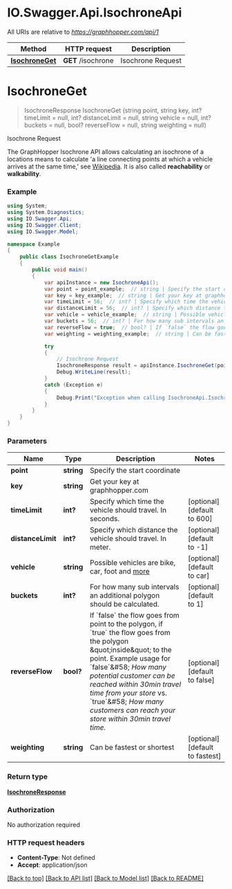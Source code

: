 # IO.Swagger.Api.IsochroneApi

All URIs are relative to *https://graphhopper.com/api/1*

Method | HTTP request | Description
------------- | ------------- | -------------
[**IsochroneGet**](IsochroneApi.md#isochroneget) | **GET** /isochrone | Isochrone Request


<a name="isochroneget"></a>
# **IsochroneGet**
> IsochroneResponse IsochroneGet (string point, string key, int? timeLimit = null, int? distanceLimit = null, string vehicle = null, int? buckets = null, bool? reverseFlow = null, string weighting = null)

Isochrone Request

The GraphHopper Isochrone API allows calculating an isochrone of a locations means to calculate 'a line connecting points at which a vehicle arrives at the same time,' see [Wikipedia](http://en.wikipedia.org/wiki/Isochrone_map). It is also called **reachability** or **walkability**. 

### Example
```csharp
using System;
using System.Diagnostics;
using IO.Swagger.Api;
using IO.Swagger.Client;
using IO.Swagger.Model;

namespace Example
{
    public class IsochroneGetExample
    {
        public void main()
        {
            var apiInstance = new IsochroneApi();
            var point = point_example;  // string | Specify the start coordinate
            var key = key_example;  // string | Get your key at graphhopper.com
            var timeLimit = 56;  // int? | Specify which time the vehicle should travel. In seconds. (optional)  (default to 600)
            var distanceLimit = 56;  // int? | Specify which distance the vehicle should travel. In meter. (optional)  (default to -1)
            var vehicle = vehicle_example;  // string | Possible vehicles are bike, car, foot and [more](https://graphhopper.com/api/1/docs/supported-vehicle-profiles/) (optional)  (default to car)
            var buckets = 56;  // int? | For how many sub intervals an additional polygon should be calculated. (optional)  (default to 1)
            var reverseFlow = true;  // bool? | If `false` the flow goes from point to the polygon, if `true` the flow goes from the polygon \"inside\" to the point. Example usage for `false`&#58; *How many potential customer can be reached within 30min travel time from your store* vs. `true`&#58; *How many customers can reach your store within 30min travel time.* (optional)  (default to false)
            var weighting = weighting_example;  // string | Can be fastest or shortest (optional)  (default to fastest)

            try
            {
                // Isochrone Request
                IsochroneResponse result = apiInstance.IsochroneGet(point, key, timeLimit, distanceLimit, vehicle, buckets, reverseFlow, weighting);
                Debug.WriteLine(result);
            }
            catch (Exception e)
            {
                Debug.Print("Exception when calling IsochroneApi.IsochroneGet: " + e.Message );
            }
        }
    }
}
```

### Parameters

Name | Type | Description  | Notes
------------- | ------------- | ------------- | -------------
 **point** | **string**| Specify the start coordinate | 
 **key** | **string**| Get your key at graphhopper.com | 
 **timeLimit** | **int?**| Specify which time the vehicle should travel. In seconds. | [optional] [default to 600]
 **distanceLimit** | **int?**| Specify which distance the vehicle should travel. In meter. | [optional] [default to -1]
 **vehicle** | **string**| Possible vehicles are bike, car, foot and [more](https://graphhopper.com/api/1/docs/supported-vehicle-profiles/) | [optional] [default to car]
 **buckets** | **int?**| For how many sub intervals an additional polygon should be calculated. | [optional] [default to 1]
 **reverseFlow** | **bool?**| If &#x60;false&#x60; the flow goes from point to the polygon, if &#x60;true&#x60; the flow goes from the polygon \&quot;inside\&quot; to the point. Example usage for &#x60;false&#x60;&amp;#58; *How many potential customer can be reached within 30min travel time from your store* vs. &#x60;true&#x60;&amp;#58; *How many customers can reach your store within 30min travel time.* | [optional] [default to false]
 **weighting** | **string**| Can be fastest or shortest | [optional] [default to fastest]

### Return type

[**IsochroneResponse**](IsochroneResponse.md)

### Authorization

No authorization required

### HTTP request headers

 - **Content-Type**: Not defined
 - **Accept**: application/json

[[Back to top]](#) [[Back to API list]](../README.md#documentation-for-api-endpoints) [[Back to Model list]](../README.md#documentation-for-models) [[Back to README]](../README.md)

